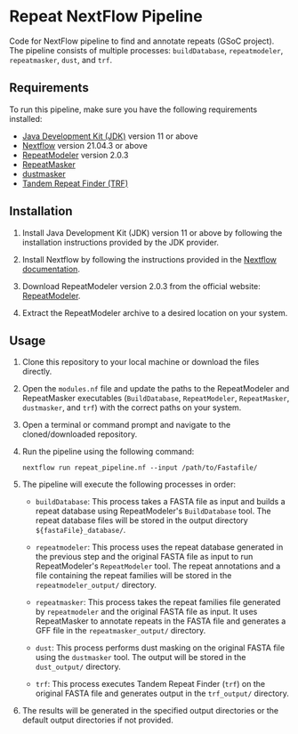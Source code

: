 # Repeat NextFlow Pipeline

Code for NextFlow pipeline to find and annotate repeats (GSoC project). The pipeline consists of multiple processes: `buildDatabase`, `repeatmodeler`, `repeatmasker`, `dust`, and `trf`.

## Requirements

To run this pipeline, make sure you have the following requirements installed:

- [Java Development Kit (JDK)](https://www.oracle.com/java/technologies/javase-jdk11-downloads.html) version 11 or above
- [Nextflow](https://www.nextflow.io/) version 21.04.3 or above
- [RepeatModeler](https://www.repeatmasker.org/RepeatModeler/) version 2.0.3
- [RepeatMasker](https://www.repeatmasker.org/RepeatMasker/)
- [dustmasker](https://github.com/lh3/sdust)
- [Tandem Repeat Finder (TRF)](https://tandem.bu.edu/trf/trf.html)

## Installation

1. Install Java Development Kit (JDK) version 11 or above by following the installation instructions provided by the JDK provider.
    
2. Install Nextflow by following the instructions provided in the [Nextflow documentation](https://www.nextflow.io/docs/latest/getstarted.html).
    
3. Download RepeatModeler version 2.0.3 from the official website: [RepeatModeler](https://www.repeatmasker.org/RepeatModeler/).
    
4. Extract the RepeatModeler archive to a desired location on your system.    

## Usage

1. Clone this repository to your local machine or download the files directly.
    
2. Open the `modules.nf` file and update the paths to the RepeatModeler and RepeatMasker executables (`BuildDatabase`, `RepeatModeler`, `RepeatMasker`, `dustmasker`, and `trf`) with the correct paths on your system.
    
3. Open a terminal or command prompt and navigate to the cloned/downloaded repository.
    
4. Run the pipeline using the following command:
    ```
    nextflow run repeat_pipeline.nf --input /path/to/Fastafile/
    ```
5. The pipeline will execute the following processes in order:
    
    - `buildDatabase`: This process takes a FASTA file as input and builds a repeat database using RepeatModeler's `BuildDatabase` tool. The repeat database files will be stored in the output directory `${fastaFile}_database/`.
        
    - `repeatmodeler`: This process uses the repeat database generated in the previous step and the original FASTA file as input to run RepeatModeler's `RepeatModeler` tool. The repeat annotations and a file containing the repeat families will be stored in the `repeatmodeler_output/` directory.
        
    - `repeatmasker`: This process takes the repeat families file generated by `repeatmodeler` and the original FASTA file as input. It uses RepeatMasker to annotate repeats in the FASTA file and generates a GFF file in the `repeatmasker_output/` directory.
        
    - `dust`: This process performs dust masking on the original FASTA file using the `dustmasker` tool. The output will be stored in the `dust_output/` directory.
        
    - `trf`: This process executes Tandem Repeat Finder (`trf`) on the original FASTA file and generates output in the `trf_output/` directory.
        
6. The results will be generated in the specified output directories or the default output directories if not provided.
